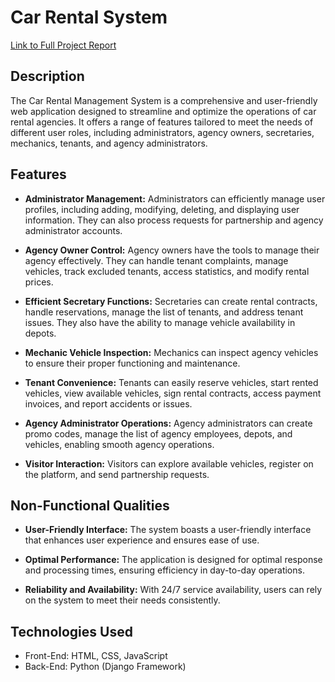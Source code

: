 # Car Rental  System

[Link to Full Project Report](https://github.com/Napi55/Rent4You/files/12242426/PFEL.Rapport.FINAL.pdf)

## Description

The Car Rental Management System is a comprehensive and user-friendly web application designed to streamline and optimize the operations of car rental agencies. It offers a range of features tailored to meet the needs of different user roles, including administrators, agency owners, secretaries, mechanics, tenants, and agency administrators.

## Features

- **Administrator Management:** Administrators can efficiently manage user profiles, including adding, modifying, deleting, and displaying user information. They can also process requests for partnership and agency administrator accounts.

- **Agency Owner Control:** Agency owners have the tools to manage their agency effectively. They can handle tenant complaints, manage vehicles, track excluded tenants, access statistics, and modify rental prices.

- **Efficient Secretary Functions:** Secretaries can create rental contracts, handle reservations, manage the list of tenants, and address tenant issues. They also have the ability to manage vehicle availability in depots.

- **Mechanic Vehicle Inspection:** Mechanics can inspect agency vehicles to ensure their proper functioning and maintenance.

- **Tenant Convenience:** Tenants can easily reserve vehicles, start rented vehicles, view available vehicles, sign rental contracts, access payment invoices, and report accidents or issues.

- **Agency Administrator Operations:** Agency administrators can create promo codes, manage the list of agency employees, depots, and vehicles, enabling smooth agency operations.

- **Visitor Interaction:** Visitors can explore available vehicles, register on the platform, and send partnership requests.

## Non-Functional Qualities

- **User-Friendly Interface:** The system boasts a user-friendly interface that enhances user experience and ensures ease of use.

- **Optimal Performance:** The application is designed for optimal response and processing times, ensuring efficiency in day-to-day operations.

- **Reliability and Availability:** With 24/7 service availability, users can rely on the system to meet their needs consistently.

## Technologies Used

- Front-End: HTML, CSS, JavaScript
- Back-End: Python (Django Framework)
